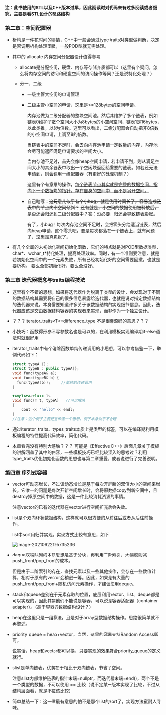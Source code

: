 **注：此书使用的STL以及C++版本过早，因此阅读时对代码未有过多阅读或者细究，主要是看STL设计的思路结构**

### 第二章：空间配置器

- 析构是一件花时间的事情，C++中一般会通过type traits对类型做判断，决定是否调用析构处理函数，一般POD型就无需处理。

- 其中的 allocate 内存空间分配器设计值得参考

  - allocate是分配空间，硬盘、内存等存储介质都可以（这里有个疑问，怎么将内存空间的访问和硬盘空间的访问操作等同？还是说特化处理？）

  - 分一、二级

    - 一级主管大空间的申请管理

    - 二级主管小空间的申请，这里是<=128bytes的空间申请。

      内存池做为二级分配器的整块空间池。然后其维护了多个链表，例如链表0维护了数个空间大小为8bytes的小空闲空间，链表1是16bytes，以此类推，以8为倍数。这里可以看出，二级分配器会自动把非8倍数的小空间申请，上调至8的倍数。

      当链表中的空间不足时，会去向内存池申请一定数量的内存，内存池会尽可能返回满足申请要求的空间大小。

      当内存池不足时，首先会像heap空间申请，若申请不到，则从满足空间大小的其余链表中取出一个空闲块返回给需要的链表。如若还无法申请到，则会调用一级配置器（有更好的处理机制？）

      这里有个有意思的操作，<u>每个链表节点其实就是完整的数据空间，指向下一个数据块的指针，存在自身的空间中，而不是另开空间。</u>

    - 自己瞎写：~~这玩意儿似乎有个小bug，就是使用时间长了，容易造成链表中的节点向小空间倾斜？~~  ~~还有就是，小空间的数据使用被释放后，是否还会归还到二级分配器中？~~答：没必要，归还会导致链表膨胀。 

      有了，小bug！每次内存池空间不足时，会把零头分给适当链表，然后向heap申请，这个零头吧，要是每次都落在一个链表上，就有问题了，这里是真膨胀了。

- 有几个全局的未初始化空间初始化函数，它们的特点就是对POD型数据类型、char\*、wchar_t\*特化处理，提高处理效率。同时，有一个准则要注意，就是若初始化空间中的一个元素失败，所有已经初始化好的空间需要回撤，也就是要析构。 要么全部初始化好，要么全没好。

### 第三章 迭代器概念与traits编程技法

- 这里有个不错的思想，如果将迭代器作为脱离于类型的设计，会发现对于不同的数据结构其需要将自己的很多信息暴露给迭代器，也就是说对指定数据结构的迭代器来说，本身需要知道许多关于该数据结构的实现细节信息。因此，迭代器应该是交由数据结构容器的实现者来实现，而非作为一个独立设计。

- ？？？iterator_traits\<T\>::difference_type 不是很懂源码的意思？？？

- 小技巧：函数得形参不写参数名也是可以的，在利用模板实现编译期if-else语法时就很好用

- iterator_traits中有个消除函数单纯传递调用的小思想，可以参考借鉴一下，举例代码如下：

  ```C++
  struct typeA {};
  struct typeB : public typeA{};
  void func(typeA& a);
  void func(typeB& b) { 
  	func(typeA(b));     //单纯的传递调用
  }
  
  template<class T>
  void func(T t, typeA)   //可以解决
  {
      cout << "hello" << endl;
  }
  //注意：这个例子主要还是传递一个思想，例子本身似乎不合理
  ```

- 通过iterator_traits、types_traits本质上是类型的标签，可以在编译期利用模板编程的特性提高代码效率，简化代码。

- 本章看完没有特别大感触？？？ 可能是《Effective C++》后面几章关于模板的讲解涵盖了其中的内容，一些模板技巧已经比较深入的思考过？利用type_traits优化初始化函数的思想也与第二章重叠，或者说进行了完善说明。


### 第四章 序列式容器

- vector可动态增长，不过该动态增长是基于每次开辟新的双倍大小的空间来增长。它唯一的问题是每次开新空间增长时，会将原数据copy到新空间中，且destroy掉原空间中的数据，这是一件比较消耗资源的事情。

  注意vector的已有的迭代器在vector进行空间扩充后会失效。

- list是个双向环状数据结构，这样就可以很方便的从前往后或者从后往前操作。

  list中sort用归并实现，实现方式比较有意思，如下：

  ![image-20210622195735236](C:\Users\yswdra\AppData\Roaming\Typora\typora-user-images\image-20210622195735236.png)

- deque双端队列的本质思想是基于分块，再利用二阶索引，大幅度削减push_front/pop_front的成本。

  但是由于二阶索引的存在，查找元素以及一些其他操作，会存在一些数值计算，相对于原有的vector会稍逊一筹。因此，如果是有大量的push_front/pop_front+随机访问元素操作，才建议使用deque。

- stack和queue差别在于元素存取的位置，底层利用vector、list、deque都是可以实现的，因此其实他们不能说是容器，可以说是容器适配器（container adapter）。（高于容器的数据结构设计？）

- heap在这里只是一组算法，且是对于array型数据结构操作。思路很简单就不再赘述。

- priority_queue = heap+vector，当然，这里的容器支持Random Access即可。

  说实话，heap和vector都可以换，只要实现的效果符合priority_queue的定义就行。

- slist是单向链表，优势在于相比于双向链表，节省了空间。

  注意slist内部维护链表的指针末端=nullptr，而迭代器末端=end()，两个不是一个类型的数据，不可以使用 == 比较（说不定某一版本实现了比较，不过从结构层面看，就是不应该比较）

- 简单总结一下：这一章最有意思的怕不是那个list的sort了，实现方法蛮耐人寻味。

